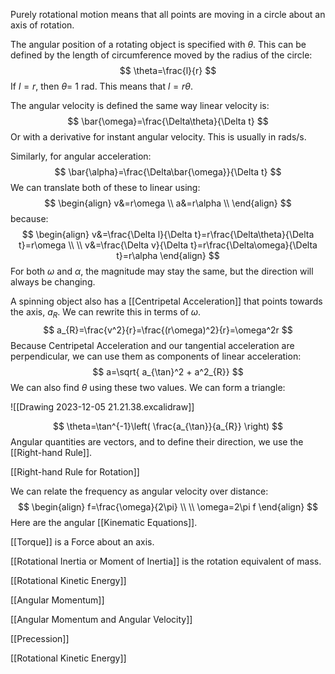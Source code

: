Purely rotational motion means that all points are moving in a circle about an axis of rotation.

The angular position of a rotating object is specified with $\theta$. This can be defined by the length of circumference moved by the radius of the circle:
$$
\theta=\frac{l}{r}
$$
If $l=r$, then $\theta=$ 1 rad. This means that $l=r\theta$.

The angular velocity is defined the same way linear velocity is:
$$
\bar{\omega}=\frac{\Delta\theta}{\Delta t}
$$
Or with a derivative for instant angular velocity. This is usually in rads/s.

Similarly, for angular acceleration:
$$
\bar{\alpha}=\frac{\Delta\bar{\omega}}{\Delta t}
$$
We can translate both of these to linear using:
$$
\begin{align}
v&=r\omega \\
a&=r\alpha \\
\end{align}
$$
because:
$$
\begin{align}
v&=\frac{\Delta l}{\Delta t}=r\frac{\Delta\theta}{\Delta t}=r\omega \\
 \\
v&=\frac{\Delta v}{\Delta t}=r\frac{\Delta\omega}{\Delta t}=r\alpha
\end{align}
$$
For both $\omega$ and $\alpha$, the magnitude may stay the same, but the direction will always be changing.

A spinning object also has a [[Centripetal Acceleration]] that points towards the axis, $a_R$. We can rewrite this in terms of $\omega$.
$$
a_{R}=\frac{v^2}{r}=\frac{(r\omega)^2}{r}=\omega^2r
$$
Because Centripetal Acceleration and our tangential acceleration are perpendicular, we can use them as components of linear acceleration:
$$
a=\sqrt{ a_{\tan}^2 + a^2_{R}}
$$
We can also find $\theta$ using these two values. We can form a triangle:

![[Drawing 2023-12-05 21.21.38.excalidraw]]

$$
\theta=\tan^{-1}\left( \frac{a_{\tan}}{a_{R}} \right)
$$
Angular quantities are vectors, and to define their direction, we use the [[Right-hand Rule]].

[[Right-hand Rule for Rotation]]

We can relate the frequency as angular velocity over distance:
$$
\begin{align}
f=\frac{\omega}{2\pi} \\
 \\
\omega=2\pi f
\end{align}
$$
Here are the angular [[Kinematic Equations]].

[[Torque]] is a Force about an axis.

[[Rotational Inertia or Moment of Inertia]] is the rotation equivalent of mass.

[[Rotational Kinetic Energy]]

[[Angular Momentum]]

[[Angular Momentum and Angular Velocity]]

[[Precession]]

[[Rotational Kinetic Energy]]